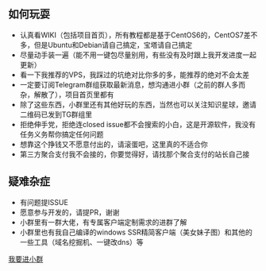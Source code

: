 ## 如何玩耍
 - 认真看WIKI（包括项目首页），所有教程都是基于CentOS6的，CentOS7差不多，但是Ubuntu和Debian请自己搞定，宝塔请自己搞定
 - 尽量动手装一遍（能不用一键包尽量别用，有些没有及时跟上我开发进度一起更新）
 - 看一下我推荐的VPS，我踩过的坑绝对比你多的多，能推荐的绝对不会太差
 - 一定要订阅Telegram群组获取最新消息，想沟通进小群（之前的群人多而杂，解散了），项目首页里都有
 - 除了这些东西，小群里还有其他好玩的东西，当然也可以关注知识星球，邀请二维码已发到TG群组里
 - 拒绝伸手党，拒绝连closed issue都不会搜索的小白，这是开源软件，我没有任务义务帮你搞定任何问题
 - 想靠这个挣钱又不愿意付出的，请滚蛋吧，这里真的不适合你
 - 第三方聚合支付我不会接的，你要觉得好，请找那个聚合支付的站长自己接

## 疑难杂症
 - 有问题提ISSUE
 - 愿意参与开发的，请提PR，谢谢
 - 小群里有一群大佬，有专属客户端定制需求的进群了解 
 - 小群里也有我自己编译的windows SSR精简客户端（美女妹子图）和其他的一些工具（域名挖掘机、一键改dns）等

[我要进小群](https://github.com/ssrpanel/SSRPanel/wiki/%E6%88%91%E8%A6%81%E8%BF%9B%E5%B0%8F%E7%BE%A4)